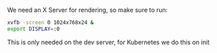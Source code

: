 We need an X Server for rendering, so make sure to run:

```bash
xvfb -screen 0 1024x768x24 &
export DISPLAY=:0
```

This is only needed on the dev server, for Kubernetes we do this on init